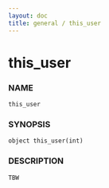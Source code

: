 ```yaml
---
layout: doc
title: general / this_user
---
```

# this_user

### NAME

    this_user

### SYNOPSIS

    object this_user(int)

### DESCRIPTION

    TBW

